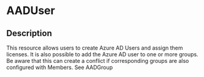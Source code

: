 # AADUser

## Description

This resource allows users to create Azure AD Users and assign them licenses.
It is also possible to add the Azure AD user to one or more groups. Be aware that this can create a conflict if corresponding groups are also configured with Members. See AADGroup
